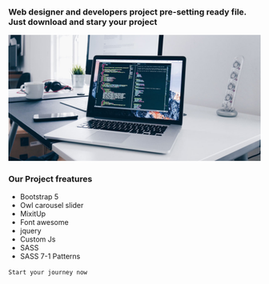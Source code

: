 ### Web designer and developers project pre-setting ready file. Just download and stary your project

<img style='width:200x !important' src="assets/media/images/a.jpg">

### Our Project freatures

- Bootstrap 5
- Owl carousel slider
- MixitUp
- Font awesome
- jquery
- Custom Js
- SASS
- SASS 7-1 Patterns

`Start your journey now`
